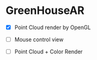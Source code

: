 # GreenHouseAR

- [x] Point Cloud render by OpenGL
- [ ] Mouse control view
- [ ] Point Cloud + Color Render

